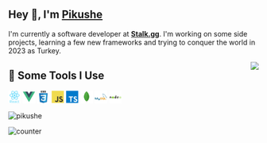 <h2>Hey 👋, I'm <a href="https://stalk.gg/">Pikushe</a></h2>

<p>I'm currently a software developer at <strong><a href="https://stalk.gg/">Stalk.gg</a></strong>. I'm working on some side projects, learning a few new frameworks and trying to conquer the world in 2023 as Turkey.</p>
<p>
<img align="right" src="https://media1.giphy.com/media/13HgwGsXF0aiGY/giphy.gif" />
<h2>🚀 Some Tools I Use</h2>
<p align="left">
<img src="https://raw.githubusercontent.com/devicons/devicon/master/icons/react/react-original-wordmark.svg" alt="react" width="25" height="25" />
<img src="https://raw.githubusercontent.com/devicons/devicon/master/icons/vuejs/vuejs-original.svg" alt="vue" width="25" height="25" />
<img src="https://raw.githubusercontent.com/devicons/devicon/master/icons/css3/css3-original-wordmark.svg" alt="css3" width="25" height="25" />
<img src="https://raw.githubusercontent.com/devicons/devicon/master/icons/javascript/javascript-original.svg" alt="javascript" width="25" height="25" />
<img src="https://raw.githubusercontent.com/devicons/devicon/master/icons/typescript/typescript-original.svg" alt="typescript" width="25" height="25" />
<img src="https://raw.githubusercontent.com/devicons/devicon/master/icons/mongodb/mongodb-original.svg" alt="mongodb" width="25" height="25" />
<img src="https://raw.githubusercontent.com/devicons/devicon/master/icons/mysql/mysql-original-wordmark.svg" alt="mysql" width="25" height="25" />
<img src="https://raw.githubusercontent.com/devicons/devicon/master/icons/nodejs/nodejs-original-wordmark.svg" alt="nodejs" width="25" height="25" />
</p>
<img src="https://github-readme-stats.vercel.app/api/top-langs/?username=pikushe&theme=dark" alt="pikushe" />

![counter](https://profile-counter.glitch.me/{pikushe}/count.svg)
